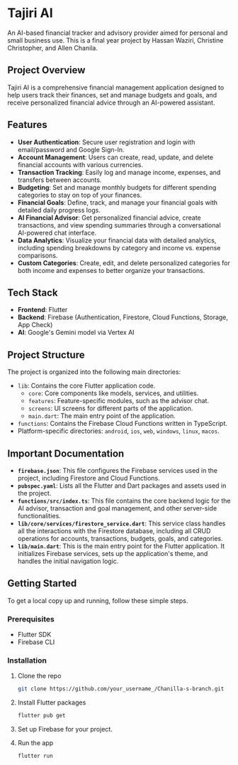 # Tajiri AI

An AI-based financial tracker and advisory provider aimed for personal and small business use. This is a final year project by Hassan Waziri, Christine Christopher, and Allen Chanila.

## Project Overview

Tajiri AI is a comprehensive financial management application designed to help users track their finances, set and manage budgets and goals, and receive personalized financial advice through an AI-powered assistant.

## Features

* **User Authentication**: Secure user registration and login with email/password and Google Sign-In.
* **Account Management**: Users can create, read, update, and delete financial accounts with various currencies.
* **Transaction Tracking**: Easily log and manage income, expenses, and transfers between accounts.
* **Budgeting**: Set and manage monthly budgets for different spending categories to stay on top of your finances.
* **Financial Goals**: Define, track, and manage your financial goals with detailed daily progress logs.
* **AI Financial Advisor**: Get personalized financial advice, create transactions, and view spending summaries through a conversational AI-powered chat interface.
* **Data Analytics**: Visualize your financial data with detailed analytics, including spending breakdowns by category and income vs. expense comparisons.
* **Custom Categories**: Create, edit, and delete personalized categories for both income and expenses to better organize your transactions.

## Tech Stack

* **Frontend**: Flutter
* **Backend**: Firebase (Authentication, Firestore, Cloud Functions, Storage, App Check)
* **AI**: Google's Gemini model via Vertex AI

## Project Structure

The project is organized into the following main directories:

* `lib`: Contains the core Flutter application code.
  * `core`: Core components like models, services, and utilities.
  * `features`: Feature-specific modules, such as the advisor chat.
  * `screens`: UI screens for different parts of the application.
  * `main.dart`: The main entry point of the application.
* `functions`: Contains the Firebase Cloud Functions written in TypeScript.
* Platform-specific directories: `android`, `ios`, `web`, `windows`, `linux`, `macos`.

## Important Documentation

* **`firebase.json`**: This file configures the Firebase services used in the project, including Firestore and Cloud Functions.
* **`pubspec.yaml`**: Lists all the Flutter and Dart packages and assets used in the project.
* **`functions/src/index.ts`**: This file contains the core backend logic for the AI advisor, transaction and goal management, and other server-side functionalities.
* **`lib/core/services/firestore_service.dart`**: This service class handles all the interactions with the Firestore database, including all CRUD operations for accounts, transactions, budgets, goals, and categories.
* **`lib/main.dart`**: This is the main entry point for the Flutter application. It initializes Firebase services, sets up the application's theme, and handles the initial navigation logic.

## Getting Started

To get a local copy up and running, follow these simple steps.

### Prerequisites

* Flutter SDK
* Firebase CLI

### Installation

1. Clone the repo

    ```sh
    git clone https://github.com/your_username_/Chanilla-s-branch.git
    ```

2. Install Flutter packages

    ```sh
    flutter pub get
    ```

3. Set up Firebase for your project.
4. Run the app

    ```sh
    flutter run
    ```
